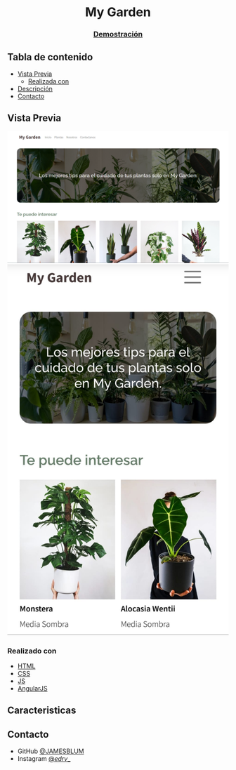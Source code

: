 <h1 align="center">My Garden</h1>

<div align="center">
  <h3>
    <a href="https://mygardenic.netlify.app/">
      Demostración
    </a>
  </h3>
</div>



## Tabla de contenido

- [Vista Previa](#vista-previa)
  - [Realizada con](#realizado-con)
- [Descripción](#caracteristicas)
- [Contacto](#contacto)



## Vista Previa

![screenshot](src/img/example/desktop.PNG)
![screenshot](src/img/example/mobile.png)


### Realizado con


- [HTML]()
- [CSS]()
- [JS]()
- [AngularJS]()

## Caracteristicas


## Contacto

- GitHub [@JAMESBLUM](https://github.com/JAMESBLUM)
- Instagram [@_edrv__](https://www.instagram.com/_edrv_/)
